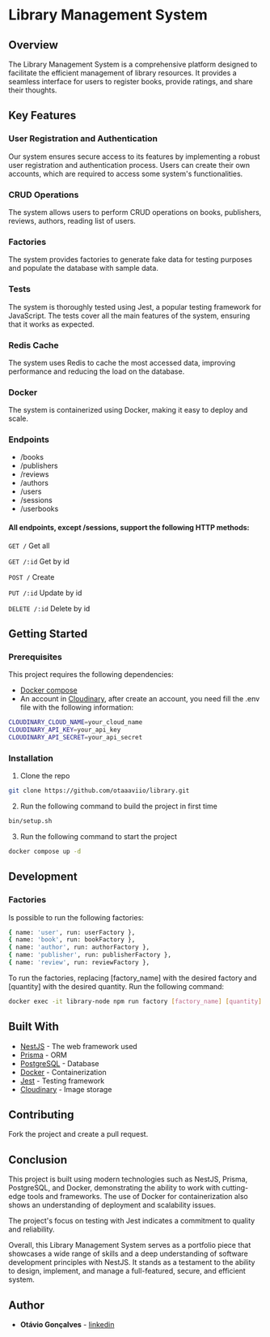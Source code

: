 # Library Management System

## Overview

The Library Management System is a comprehensive platform designed to facilitate the efficient management of library
resources.
It provides a seamless interface for users to register books, provide ratings, and share their thoughts.

## Key Features

### User Registration and Authentication

Our system ensures secure access to its features by implementing a robust user registration and authentication process.
Users can create their own accounts, which are required to access some system's functionalities.

### CRUD Operations

The system allows users to perform CRUD operations on books, publishers, reviews, authors, reading list of users.

### Factories

The system provides factories to generate fake data for testing purposes and populate the database with sample data.

### Tests

The system is thoroughly tested using Jest, a popular testing framework for JavaScript. The tests cover all the main
features of the system, ensuring that it works as expected.

### Redis Cache

The system uses Redis to cache the most accessed data, improving performance and reducing the load on the database.

### Docker

The system is containerized using Docker, making it easy to deploy and scale.

### Endpoints

- /books
- /publishers
- /reviews
- /authors
- /users
- /sessions
- /userbooks

#### All endpoints, except /sessions, support the following HTTP methods:

```GET /``` Get all

```GET /:id``` Get by id

```POST /``` Create

```PUT /:id``` Update by id

```DELETE /:id``` Delete by id

## Getting Started

### Prerequisites

This project requires the following dependencies:

- [Docker compose](https://docs.docker.com/compose/install/)
- An account in [Cloudinary](https://cloudinary.com/), after create an account, you need fill the .env file with the following information:

```sh
CLOUDINARY_CLOUD_NAME=your_cloud_name
CLOUDINARY_API_KEY=your_api_key
CLOUDINARY_API_SECRET=your_api_secret
```

### Installation

1. Clone the repo

```sh
git clone https://github.com/otaaaviio/library.git
```

2. Run the following command to build the project in first time

```sh
bin/setup.sh
```

3. Run the following command to start the project

```sh
docker compose up -d
```

## Development

### Factories

Is possible to run the following factories:
    
```sh
{ name: 'user', run: userFactory },
{ name: 'book', run: bookFactory },
{ name: 'author', run: authorFactory },
{ name: 'publisher', run: publisherFactory },
{ name: 'review', run: reviewFactory },
```
To run the factories, replacing [factory_name] with the desired factory and [quantity] with the desired quantity.
Run the following command:
```sh
docker exec -it library-node npm run factory [factory_name] [quantity]
```

## Built With

* [NestJS](https://nestjs.com) - The web framework used
* [Prisma](https://www.prisma.io) - ORM
* [PostgreSQL](https://www.postgresql.org) - Database
* [Docker](https://www.docker.com) - Containerization
* [Jest](https://jestjs.io) - Testing framework
* [Cloudinary](https://cloudinary.com) - Image storage

## Contributing

Fork the project and create a pull request.

## Conclusion

This project is built using modern technologies such as NestJS, Prisma, PostgreSQL, and Docker, demonstrating the
ability to work with cutting-edge tools and frameworks. The use of Docker for containerization also shows an
understanding of deployment and scalability issues.

The project's focus on testing with Jest indicates a commitment to quality and reliability.

Overall, this Library Management System serves as a portfolio piece that showcases a wide range of skills and a
deep understanding of software development principles with NestJS. It stands as a testament to the ability to design,
implement, and manage a full-featured, secure, and efficient system.

## Author

* **Otávio Gonçalves** - [linkedin](https://www.linkedin.com/in/otaaaviio/)